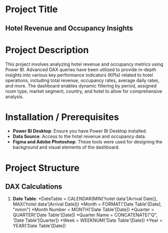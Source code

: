 # Project Title

## Hotel Revenue and Occupancy Insights

# Project Description
This project involves analyzing hotel revenue and occupancy metrics using Power BI. Advanced DAX queries have been utilized to provide in-depth insights into various key performance indicators (KPIs) related to hotel operations, including total revenue, occupancy rates, average daily rates, and more. The dashboard enables dynamic filtering by period, assigned room type, market segment, country, and hotel to allow for comprehensive analysis.

# Installation / Prerequisites
* **Power BI Desktop**: Ensure you have Power BI Desktop installed.
* **Data Source**: Access to the hotel revenue and occupancy data.
* **Figma and Adobe Photoshop**: These tools were used for designing the background and visual elements of the dashboard.

# Project Structure
## DAX Calculations
1. **Date Table**:
    *DateTable = CALENDAR(MIN('hotel data'[Arrival Date]), MAX('hotel data'[Arrival Date]))
    *Month = FORMAT('Date Table'[Date], "mmm")
    *Month Number = MONTH('Date Table'[Date])
    *Quarter = QUARTER('Date Table'[Date])
    *Quarter Name = CONCATENATE("Q", 'Date Table'[Quarter])
    *Week = WEEKNUM('Date Table'[Date])
    *Year = YEAR('Date Table'[Date])

